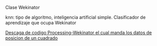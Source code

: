 Clase Wekinator

knn: tipo de algoritmo, inteligencia artificial simple. Clasificador de aprendizaje que ocupa Wekinator

[Descaga de codigo Processing-Wekinator el cual manda los datos de posicion de un cuadrado](http://www.wekinator.org/examples/#Processing_animation_screen-based_input)



